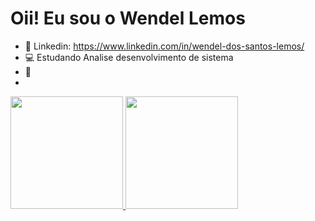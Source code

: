 # Oii! Eu sou o Wendel Lemos  

- 💼 Linkedin: https://www.linkedin.com/in/wendel-dos-santos-lemos/
- 💻 Estudando Analise desenvolvimento de sistema
- 🌱
-
<div>
  <a href="https://github.com/Wendel-Lemos">
  <img height="180em" src="https://github-readme-stats.vercel.app/api?username=Wendel-Lemos&show_icons=true&theme=dark&include_all_commits=true&count_private=true"/>
  <img height="180em" src="https://github-readme-stats.vercel.app/api/top-langs/?username=Wendel-Lemos&layout=compact&langs_count=7&theme=dark"/>
</div>


<!---
Wendel-Lemos/Wendel-Lemos is a ✨ special ✨ repository because its `README.md` (this file) appears on your GitHub profile.
You can click the Preview link to take a look at your changes.
--->
